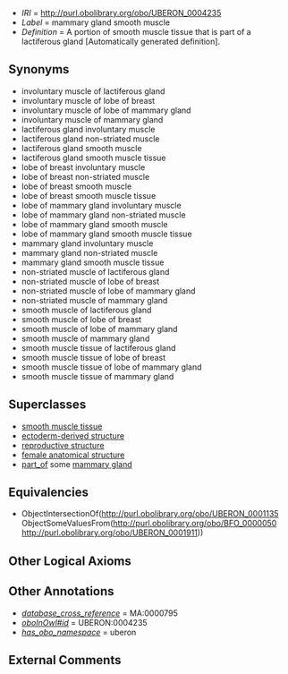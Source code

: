  * *IRI* = http://purl.obolibrary.org/obo/UBERON_0004235
 * *Label* = mammary gland smooth muscle
 * *Definition* = A portion of smooth muscle tissue that is part of a lactiferous gland [Automatically generated definition].

## Synonyms

 * involuntary muscle of lactiferous gland
 * involuntary muscle of lobe of breast
 * involuntary muscle of lobe of mammary gland
 * involuntary muscle of mammary gland
 * lactiferous gland involuntary muscle
 * lactiferous gland non-striated muscle
 * lactiferous gland smooth muscle
 * lactiferous gland smooth muscle tissue
 * lobe of breast involuntary muscle
 * lobe of breast non-striated muscle
 * lobe of breast smooth muscle
 * lobe of breast smooth muscle tissue
 * lobe of mammary gland involuntary muscle
 * lobe of mammary gland non-striated muscle
 * lobe of mammary gland smooth muscle
 * lobe of mammary gland smooth muscle tissue
 * mammary gland involuntary muscle
 * mammary gland non-striated muscle
 * mammary gland smooth muscle tissue
 * non-striated muscle of lactiferous gland
 * non-striated muscle of lobe of breast
 * non-striated muscle of lobe of mammary gland
 * non-striated muscle of mammary gland
 * smooth muscle of lactiferous gland
 * smooth muscle of lobe of breast
 * smooth muscle of lobe of mammary gland
 * smooth muscle of mammary gland
 * smooth muscle tissue of lactiferous gland
 * smooth muscle tissue of lobe of breast
 * smooth muscle tissue of lobe of mammary gland
 * smooth muscle tissue of mammary gland

## Superclasses

 * [smooth muscle tissue](../../UBERON/35/UBERON_0001135.md)
 * [ectoderm-derived structure](../../UBERON/21/UBERON_0004121.md)
 * [reproductive structure](../../UBERON/56/UBERON_0005156.md)
 * [female anatomical structure](../../UBERON/04/UBERON_0014404.md)
 * [part_of](../../BFO/50/BFO_0000050.md) some [mammary gland](../../UBERON/11/UBERON_0001911.md)

## Equivalencies

 * ObjectIntersectionOf(<http://purl.obolibrary.org/obo/UBERON_0001135> ObjectSomeValuesFrom(<http://purl.obolibrary.org/obo/BFO_0000050> <http://purl.obolibrary.org/obo/UBERON_0001911>))

## Other Logical Axioms


## Other Annotations

 * *[database_cross_reference](../../ef/oboInOwl#hasDbXref.md)* = MA:0000795
 * *[oboInOwl#id](../../id/oboInOwl#id.md)* = UBERON:0004235
 * *[has_obo_namespace](../../ce/oboInOwl#hasOBONamespace.md)* = uberon

## External Comments

